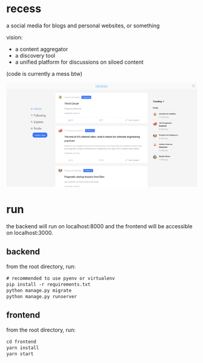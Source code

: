 # recess

a social media for blogs and personal websites, or something

vision:
- a content aggregator
- a discovery tool
- a unified platform for discussions on siloed content

(code is currently a mess btw)

![recess](./recess.png)

# run

the backend will run on localhost:8000 and the frontend will be accessible on localhost:3000.

## backend

from the root directory, run:

```shell
# recommended to use pyenv or virtualenv
pip install -r requirements.txt
python manage.py migrate
python manage.py runserver
```

## frontend

from the root directory, run:

```shell
cd frontend
yarn install
yarn start
```

